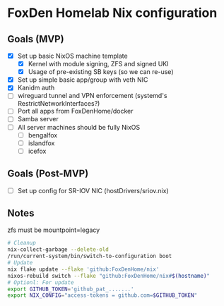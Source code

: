 # FoxDen Homelab Nix configuration

## Goals (MVP)

- [x] Set up basic NixOS machine template
	- [x] Kernel with module signing, ZFS and signed UKI
	- [x] Usage of pre-existing SB keys (so we can re-use)
- [x] Set up simple basic app/group with veth NIC
- [x] Kanidm auth
- [ ] wireguard tunnel and VPN enforcement (systemd's RestrictNetworkInterfaces?)
- [ ] Port all apps from FoxDenHome/docker
- [ ] Samba server
- [ ] All server machines should be fully NixOS
	- [ ] bengalfox
	- [ ] islandfox
	- [ ] icefox

## Goals (Post-MVP)

- [ ] Set up config for SR-IOV NIC (hostDrivers/sriov.nix)

## Notes

zfs must be mountpoint=legacy

```sh
# Cleanup
nix-collect-garbage --delete-old
/run/current-system/bin/switch-to-configuration boot
# Update
nix flake update --flake 'github:FoxDenHome/nix'
nixos-rebuild switch --flake "github:FoxDenHome/nix#$(hostname)"
# Optionl: For update
export GITHUB_TOKEN='github_pat_.......'
export NIX_CONFIG="access-tokens = github.com=$GITHUB_TOKEN"
```
